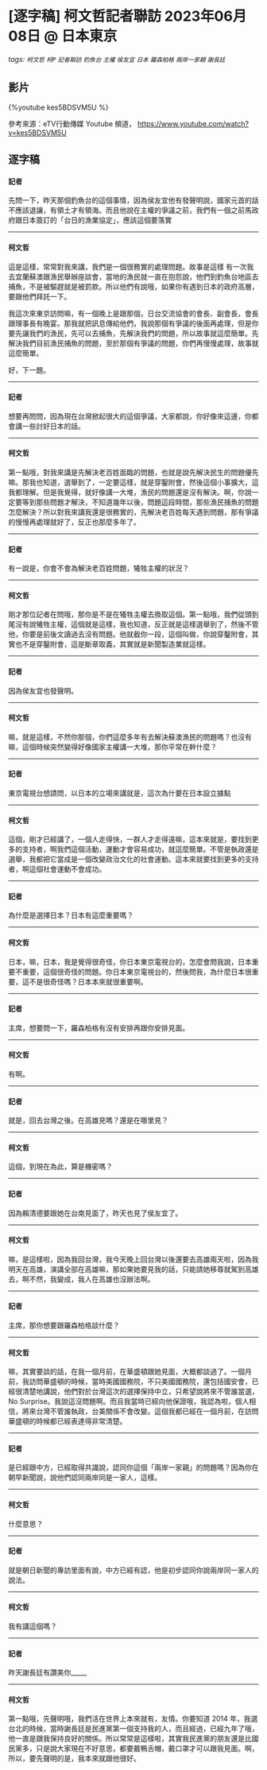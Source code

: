 # [逐字稿] 柯文哲記者聯訪 2023年06月08日 @ 日本東京

###### tags: `柯文哲` `柯P` `記者聯訪` `釣魚台` `主權` `侯友宜` `日本` `羅森柏格` `兩岸一家親` `謝長廷`

## 影片
{%youtube kes5BDSVM5U %}

參考來源：eTV行動傳媒 Youtube 頻道， https://www.youtube.com/watch?v=kes5BDSVM5U

## 逐字稿

#### 記者

先問一下，昨天那個釣魚台的這個事情，因為侯友宜他有發聲明說，國家元首的話不應該退讓，有領土才有領海。而且他說在主權的爭議之前，我們有一個之前馬政府跟日本簽訂的「台日的漁業協定」，應該這個要落實

---

#### 柯文哲

這是這樣，常常對我來講，我們是一個很務實的處理問題。故事是這樣
有一次我去宜蘭蘇澳跟漁民舉辦座談會，當地的漁民就一直在抱怨說，他們到釣魚台地區去捕魚，不是被驅趕就是被罰款。所以他們有說哦，如果你有遇到日本的政府高層，要跟他們拜託一下。

我這次來東京訪問嘛，有一個晚上是跟那個，日台交流協會的會長、副會長，會長跟理事長有晚宴。那我就把訊息傳給他們，我說那個有爭議的後面再處理，但是你要先讓我們的漁民，先可以去捕魚，先解決我們的問題，所以故事就這麼簡單。先解決我們目前漁民捕魚的問題，至於那個有爭議的問題，你們再慢慢處理，故事就這麼簡單。

好，下一題。

---

#### 記者

想要再問問，因為現在台灣掀起很大的這個爭議，大家都說，你好像來這邊，你都會講一些討好日本的話。

---

#### 柯文哲

第一點哦，對我來講是先解決老百姓面臨的問題，也就是說先解決民生的問題優先嘛。那我也知道，選舉到了，一定要這樣，就是穿鑿附會，然後這個小事擴大，這我都理解。但是我覺得，就好像講一大堆，漁民的問題還是沒有解決。啊，你說一定要等到那些問題才解決，不知道幾年以後，問題這段時間，那些漁民捕魚的問題怎麼解決？所以對我來講我還是很務實的，先解決老百姓每天遇到問題，那有爭議的慢慢再處理就好了，反正也那麼多年了。

---

#### 記者

有一說是，你會不會為解決老百姓問題，犧牲主權的狀況？

---

#### 柯文哲

剛才那位記者在問哦，那你是不是在犧牲主權去換取這個。第一點哦，我們從頭到尾沒有說犧牲主權，這個就是這樣，我也知道，反正就是這樣選舉到了，然後不管他，你要是前後文讀過去沒有問題。他就截你一段，這個叫做，你說穿鑿附會，其實也不是穿鑿附會，這是斷章取義，其實就是新聞製造業就這樣。

---

#### 記者

因為侯友宜也發聲明。

---

#### 柯文哲

嘛，就是這樣，不然你那個，你們這麼多年有去解決蘇澳漁民的問題嗎？也沒有嘛，這個時候突然變得好像國家主權講一大堆，那你平常在幹什麼？

---

#### 記者

東京電視台想請問，以日本的立場來講就是，這次為什要在日本設立據點

---

#### 柯文哲

這個，剛才已經講了，一個人走得快，一群人才走得遠嘛，這本來就是，要找到更多的支持者，啊我們這個活動，運動才會容易成功，就這麼簡單。不管是執政還是選舉，我都把它當成是一個改變政治文化的社會運動。這本來就要找到更多的支持者，啊這個社會運動不會成功。

---

#### 記者

為什麼是選擇日本？日本有這麼重要嗎？

---

#### 柯文哲

日本，嘛，日本，我是覺得很奇怪，你日本東京電視台的，怎麼會問我說，日本重要不重要，這個很奇怪的問題。你日本東京電視台的，然後問我，為什麼日本很重要，這不是很奇怪嗎？日本本來就很重要啊。

---

#### 記者

主席，想要問一下，羅森柏格有沒有安排再跟你安排見面。

---

#### 柯文哲

有啊。

---

#### 記者

就是，回去台灣之後。在高雄見嗎？還是在哪里見？

---

#### 柯文哲

這個，到現在為此，算是機密嗎？

---

#### 記者

因為賴清德要跟她在台南見面了，昨天也見了侯友宜了。

---

#### 柯文哲

嘛，是這樣啦，因為我回台灣，我今天晚上回台灣以後還要去高雄兩天啦，因為我明天在高雄，演講全部在高雄嘛，那如果她要見我的話，只能請她移尊就駕到高雄去，啊不然，我變成，我人在高雄也沒辦法啊。

---

#### 記者

主席，那你想要跟羅森柏格談什麼？

---

#### 柯文哲

嘛，其實要談的話，在我一個月前，在華盛頓跟她見面，大概都談過了。一個月前，我訪問華盛頓的時候，當時美國國務院，不只美國國務院，還包括國安會，已經很清楚地講說，他們對於台灣這次的選擇保持中立，只希望說將來不管誰當選，No Surprise。我說這沒問題啊。而且我當時已經向他保證哦，我認為啦，個人相信，將來台灣不管誰執政，台美關係不會改變。這個我都已經在一個月前，在訪問華盛頓的時候都已經表達得非常清楚。

---

#### 記者

是已經跟中方，已經取得共識說，認同你這個「兩岸一家親」的問題嗎？因為你在朝早新聞說，說他們認同兩岸同是一家人，這樣。

---

#### 柯文哲

什麼意思？

---

#### 記者

就是朝日新聞的專訪里面有說，中方已經有認，他是初步認同你說兩岸同一家人的說法。

---

#### 柯文哲

我有講這個嗎？

---

#### 記者

昨天謝長廷有讚美你_____

---

#### 柯文哲

第一點哦，先聲明哦，我們活在世界上本來就有，友情。你要知道 2014 年，我選台北的時候，當時謝長廷是民進黨第一個支持我的人，而且經過，已經九年了哦，他一直是跟我保持良好的關係。所以常常是這樣啦，其實我民進黨的朋友還是比國民黨多，只是說大家現在不好意思，都要戴鴨舌帽，戴口罩才可以跟我見面。啊，所以，要先聲明的是，我本來就跟他很好。


